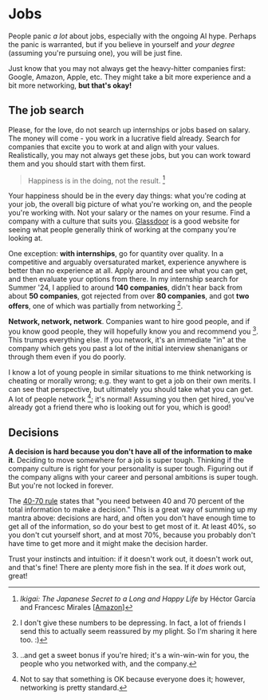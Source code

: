 # Jobs

People panic *a lot* about jobs, especially with the ongoing AI
hype. Perhaps the panic is warranted, but if you believe
in yourself and *your degree* (assuming you're pursuing one), you
will be just fine.

Just know that you may not always get the heavy-hitter companies
first: Google, Amazon, Apple, etc. They might take a bit
more experience and a bit more networking, **but that's okay!**

## The job search

Please, for the love, do not search up internships or jobs based on
salary. The money will come - you work in a lucrative field already.
Search for companies that excite you to work at and align with your
values. Realistically, you may not always get these jobs, but you
can work toward them and you should start with them first.

> Happiness is in the doing, not the result. [^ref1]

Your happiness should be in the every day things: what you're coding
at your job, the overall big picture of what you're working on, and
the people you're working with. Not your salary or the names on your resume.
Find a company with a culture that suits you. [Glassdoor](https://www.glassdoor.com/index.htm) is a good
website for seeing what people generally think of working at the company
you're looking at.

One exception: **with internships**, go for quantity over quality. In
a competitive and arguably oversaturated market, experience anywhere
is better than no experience at all. Apply around and see what you can
get, and then evaluate your options from there. In my internship search
for Summer '24, I applied to around **140 companies**, didn't hear back from
about **50 companies**, got rejected from over **80 companies**, and got
**two offers**, one of which was partially from networking [^ref2].

**Network, network, network**. Companies want to hire good people, and
if you know good people, they will hopefully know you and recommend you [^ref3].
This trumps everything else. If you network, it's an immediate "in" at the company
which gets you past a lot of the initial interview shenanigans or through them
even if you do poorly. 

I know a lot of young people in similar situations to me think networking is 
cheating or morally wrong; e.g. they want to get a job on their own merits.
I can see that perspective, but ultimately you should take what you can get.
A lot of people network [^ref4]; it's normal! Assuming you then get hired,
you've already got a friend there who is looking out for you, which is good!

## Decisions

**A decision is hard because you don't have all of the information
to make it**. Deciding to move somewhere for a job is super tough.
Thinking if the company culture is right for your personality is super tough.
Figuring out if the company aligns with your career and personal ambitions is super 
tough. But you're not locked in forever.

The [40-70 rule](https://www.42courses.com/blog/home/2019/12/10/colin-powells-40-70-rule) states that "you need between 40 and 70 percent of
the total information to make a decision." This is a great way of summing up my mantra
above: decisions are hard, and often you don't have enough time to get all of the
information, so do your best to get most of it. At least 40%, so you don't cut yourself
short, and at most 70%, because you probably don't have time to get more and it might
make the decision harder.

Trust your instincts and intuition: if it doesn't work out, it doesn't work out, and
that's fine! There are plenty more fish in the sea. If it *does* work out, great!


[^ref1]: *Ikigai: The Japanese Secret to a Long and Happy Life* by Héctor García and Francesc Mirales [[Amazon](https://www.amazon.com/Ikigai-Japanese-Secret-Long-Happy/dp/0143130722)]

[^ref2]: I don't give these numbers to be depressing. In fact, a lot of friends
I send this to actually seem reassured by my plight. So I'm sharing it here too. :)

[^ref3]: ..and get a sweet bonus if you're hired; it's a win-win-win for you,
the people who you networked with, and the company.

[^ref4]: Not to say that something is OK because everyone does it; however,
networking is pretty standard.
